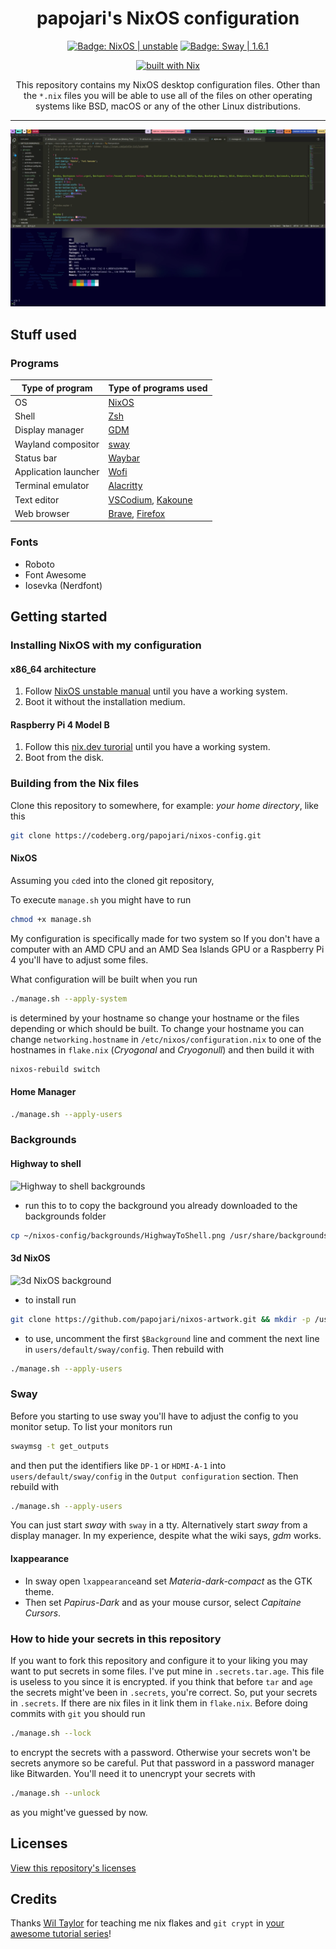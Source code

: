 <div align="center">

<h1>papojari's NixOS configuration</h1>

<p>
  <a href="https://nixos.org/"><img src="https://img.shields.io/badge/NixOS-unstable-blue.svg?style=flat&logo=NixOS&logoColor=white" alt="Badge: NixOS | unstable"/></a>
  <a href="https://swaywm.org/"><img src="https://img.shields.io/badge/Sway-1.6.1-yellowgreen" alt="Badge: Sway | 1.6.1"/></a>

[![built with Nix](https://builtwithnix.org/badge.svg)](https://builtwithnix.org)

This repository contains my NixOS desktop configuration files. Other than the `*.nix` files you will be able to use all of the files on other operating systems like BSD, macOS or any of the other Linux distributions.

</div>

---

![Screenshot](screenshot.webp)

## Stuff used

### Programs

| Type of program      | Type of programs used                                                              |
| -------------------- | ---------------------------------------------------------------------------------- |
| OS                   | [NixOS](https://nixos.org/)                                                        |
| Shell                | [Zsh](https://en.wikipedia.org/wiki/Z_shell/)                                      |
| Display manager      | [GDM](https://wiki.archlinux.org/title/GDM/)                                       |
| Wayland compositor   | [sway](https://swaywm.org/)                                                        |
| Status bar           | [Waybar](https://github.com/Alexays/Waybar/)                                       |
| Application launcher | [Wofi](https://hg.sr.ht/~scoopta/wofi/)                                            |
| Terminal emulator    | [Alacritty](https://github.com/alacritty/alacritty/)                               |
| Text editor          | [VSCodium](https://vscodium.com/), [Kakoune](https://kakoune.org/)                 |
| Web browser          | [Brave](https://brave.com/), [Firefox](https://www.mozilla.org/en-US/firefox/new/) |

### Fonts

- Roboto
- Font Awesome
- Iosevka (Nerdfont)

## Getting started

### Installing NixOS with my configuration

#### x86_64 architecture

1. Follow [NixOS unstable manual](https://nixos.org/manual/nixos/unstable/) until you have a working system.
2. Boot it without the installation medium.

#### Raspberry Pi 4 Model B

1. Follow this [nix.dev turorial](https://nix.dev/tutorials/installing-nixos-on-a-raspberry-pi) until you have a working system.
2. Boot from the disk.

### Building from the Nix files

Clone this repository to somewhere, for example: *your home directory*, like this

```bash
git clone https://codeberg.org/papojari/nixos-config.git
```

#### NixOS

Assuming you `cd`ed into the cloned git repository,

To execute `manage.sh` you might have to run
```bash
chmod +x manage.sh
```

My configuration is specifically made for two system so If you don't have a computer with an AMD CPU and an AMD Sea Islands GPU or a Raspberry Pi 4 you'll have to adjust some files.

What configuration will be built when you run
```bash
./manage.sh --apply-system
```
is determined by your hostname so change your hostname or the files depending or which should be built. To change your hostname you can change `networking.hostname` in `/etc/nixos/configuration.nix` to one of the hostnames in `flake.nix` (*Cryogonal* and *Cryogonull*) and then build it with
```bash
nixos-rebuild switch
```

#### Home Manager

```bash
./manage.sh --apply-users
```

### Backgrounds

#### Highway to shell

![Highway to shell backgrounds](https://codeberg.org/papojari/nixos-config/raw/branch/main/backgrounds/HighwayToShell.png)

- run this to to copy the background you already downloaded to the backgrounds folder

```bash
cp ~/nixos-config/backgrounds/HighwayToShell.png /usr/share/backgrounds
```

#### 3d NixOS

![3d NixOS background](https://raw.githubusercontent.com/papojari/nixos-artwork/master/wallpapers/nix-wallpaper-3d-showcase-1920x1080.png)

- to install run

```bash
git clone https://github.com/papojari/nixos-artwork.git && mkdir -p /usr/share/backgrounds/nixos && mv nixos-artwork/wallpapers/* /usr/share/backgrounds/nixos/ && rm -rf nixos-artwork
```

- to use, uncomment the first `$Background` line and comment the next line in `users/default/sway/config`. Then rebuild with

```bash
./manage.sh --apply-users
```

### Sway

Before you starting to use sway you'll have to adjust the config to you monitor setup. To list your monitors run
```bash
swaymsg -t get_outputs
```
and then put the identifiers like `DP-1` or `HDMI-A-1` into `users/default/sway/config` in the `Output configuration` section. Then rebuild with

```bash
./manage.sh --apply-users
```

You can just start *sway* with `sway` in a tty. Alternatively start *sway* from a display manager. In my experience, despite what the wiki says, *gdm* works.

#### lxappearance

- In sway open `lxappearance`and set *Materia-dark-compact* as the GTK theme.
- Then set *Papirus-Dark* and as your mouse cursor, select *Capitaine Cursors*.

### How to hide your secrets in this repository

If you want to fork this repository and configure it to your liking you may want to put secrets in some files. I've put mine in `.secrets.tar.age`. This file is useless to you since it is encrypted. if you think that before `tar` and `age` the secrets might've been in `.secrets`, you're correct. So, put your secrets in `.secrets`. If there are nix files in it link them in `flake.nix`. Before doing commits with `git` you should run
```bash
./manage.sh --lock
```
to encrypt the secrets with a password. Otherwise your secrets won't be secrets anymore so be careful. Put that password in a password manager like Bitwarden. You'll need it to unencrypt your secrets with
```bash
./manage.sh --unlock
```
as you might've guessed by now.

## Licenses

[View this repository's licenses](Licenses.md)

## Credits

Thanks [Wil Taylor](https://github.com/wiltaylor) for teaching me nix flakes and `git crypt` in [your awesome tutorial series](https://www.youtube.com/watch?v=QKoQ1gKJY5A&list=PL-saUBvIJzOkjAw_vOac75v-x6EzNzZq-)!